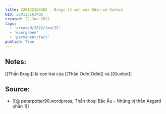 ```yaml
---
title: 220122163402 - Bragi là con của Odin và Gunlod
UID: 220122163402
created: 22-Jan-2022
tags:
  - 'created/2022/Jan/22'
  - 'evergreen'
  - 'permanent/fact'
publish: True
---
```

## Notes:
[[Thần Bragi]] là con trai của [[Thần Odin|Odin]] và [[Gunlod]]

## Source:
- [[@ peterpotter90.wordpress, Thần thoại Bắc Âu - Những vị thần Asgard phần 1]]


